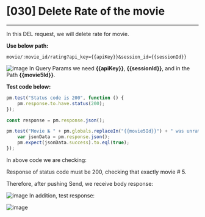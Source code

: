 # [030] Delete Rate of the movie
___

In this DEL request, we will delete rate for movie.

__Use below path:__
```
movie/:movie_id/rating?api_key={{apiKey}}&session_id={{sessionId}}
```
![image](https://user-images.githubusercontent.com/122685448/231022520-f61bd1d6-d226-47f1-a5de-26969c1702d0.png)
In Query Params we need __{{apiKey}}__, __{{sessionId}}__, and in the Path __{{movie5Id}}__.

__Test code below:__
```js {.line-numbers}
pm.test("Status code is 200", function () {
    pm.response.to.have.status(200);
});

const response = pm.response.json();

pm.test("Movie № " + pm.globals.replaceIn("{{movie5Id}}") + " was unrated", function () {
    var jsonData = pm.response.json();
    pm.expect(jsonData.success).to.eql(true);
});
```

In above code we are checking:

Response of status code must be 200, checking that exactly movie # 5.

Therefore, after pushing Send, we receive body response:
 
![image](https://user-images.githubusercontent.com/122685448/231022532-bba458c5-d86b-4f04-b182-52c0ef55c9c4.png)
In addition, test response:

![image](https://user-images.githubusercontent.com/122685448/231022537-27a03e2c-6630-4e98-8a26-99129e5a4555.png)
